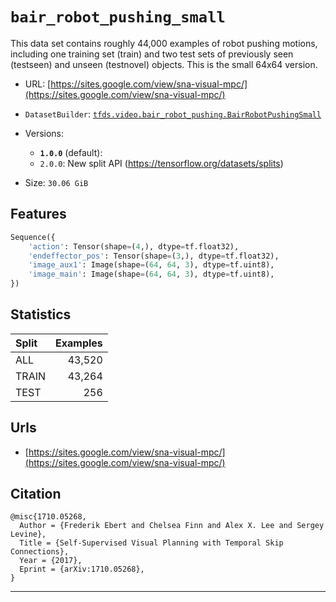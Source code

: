 <div itemscope itemtype="http://schema.org/Dataset">
  <div itemscope itemprop="includedInDataCatalog" itemtype="http://schema.org/DataCatalog">
    <meta itemprop="name" content="TensorFlow Datasets" />
  </div>
  <meta itemprop="name" content="bair_robot_pushing_small" />
  <meta itemprop="description" content="This data set contains roughly 44,000 examples of robot pushing motions, including one training set (train) and two test sets of previously seen (testseen) and unseen (testnovel) objects. This is the small 64x64 version." />
  <meta itemprop="url" content="https://www.tensorflow.org/datasets/catalog/bair_robot_pushing_small" />
  <meta itemprop="sameAs" content="https://sites.google.com/view/sna-visual-mpc/" />
</div>

# `bair_robot_pushing_small`

This data set contains roughly 44,000 examples of robot pushing motions,
including one training set (train) and two test sets of previously seen
(testseen) and unseen (testnovel) objects. This is the small 64x64 version.

*   URL:
    [https://sites.google.com/view/sna-visual-mpc/](https://sites.google.com/view/sna-visual-mpc/)
*   `DatasetBuilder`:
    [`tfds.video.bair_robot_pushing.BairRobotPushingSmall`](https://github.com/tensorflow/datasets/tree/master/tensorflow_datasets/video/bair_robot_pushing.py)
*   Versions:

    *   **`1.0.0`** (default):
    *   `2.0.0`: New split API (https://tensorflow.org/datasets/splits)

*   Size: `30.06 GiB`

## Features
```python
Sequence({
    'action': Tensor(shape=(4,), dtype=tf.float32),
    'endeffector_pos': Tensor(shape=(3,), dtype=tf.float32),
    'image_aux1': Image(shape=(64, 64, 3), dtype=tf.uint8),
    'image_main': Image(shape=(64, 64, 3), dtype=tf.uint8),
})
```

## Statistics

Split | Examples
:---- | -------:
ALL   | 43,520
TRAIN | 43,264
TEST  | 256

## Urls

*   [https://sites.google.com/view/sna-visual-mpc/](https://sites.google.com/view/sna-visual-mpc/)

## Citation
```
@misc{1710.05268,
  Author = {Frederik Ebert and Chelsea Finn and Alex X. Lee and Sergey Levine},
  Title = {Self-Supervised Visual Planning with Temporal Skip Connections},
  Year = {2017},
  Eprint = {arXiv:1710.05268},
}
```

--------------------------------------------------------------------------------
